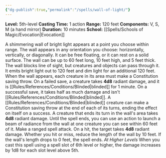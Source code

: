 ```yaml
---
{"dg-publish":true,"permalink":"/spells/wall-of-light/"}
---
```


**Level:** 5th-level
**Casting Time:** 1 action
**Range:** 120 feet
**Components:** V, S, M (a hand mirror)
**Duration:** 10 minutes
**School:** [[Spells/Schools of Magic/Evocation\|Evocation]]

A shimmering wall of bright light appears at a point you choose within range. The wall appears in any orientation you choose: horizontally, vertically, or diagonally. It can be free floating, or it can rest on a solid surface. The wall can be up to 60 feet long, 10 feet high, and 5 feet thick. The wall blocks line of sight, but creatures and objects can pass through it. It emits bright light out to 120 feet and dim light for an additional 120 feet.
When the wall appears, each creature in its area must make a Constitution saving throw. On a failed save, a creature takes **4d8** radiant damage, and it is [[Rules/References/Conditions/Blinded\|blinded]] for 1 minute. On a successful save, it takes half as much damage and isn't [[Rules/References/Conditions/Blinded\|blinded]]. A [[Rules/References/Conditions/Blinded\|blinded]] creature can make a Constitution saving throw at the end of each of its turns, ending the effect on itself on a success.
A creature that ends its turn in the wall's area takes **4d8** radiant damage.
Until the spell ends, you can use an action to launch a beam of radiance from the wall at one creature you can see within 60 feet of it. Make a ranged spell attack. On a hit, the target takes **4d8** radiant damage. Whether you hit or miss, reduce the length of the wall by 10 feet. If the wall's length drops to 0 feet, the spell ends.
_At Higher Levels_
When you cast this spell using a spell slot of 6th level or higher, the damage increases by 1d8 for each slot level above 5th.